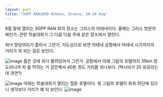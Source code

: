 ```yaml
---
layout: post
title: "3GPP RAN1#50 Athens, Greece, 20-24 Aug"
---
```


8월 말에 열리는 3GPP RAN 회의 장소는 그리스의 아테네이다. 올해는 그리스 방문의 해인가..관련 학술대회가 그 다음 다음 주에 같은 장소에서 열린다.

워낙 땅덩어리가 좁아서 그런가, 지도상으로 보면 아테네 공항에서 아테네 시가까지의 거리가 꾀 되는 걸로 보인다.

![image](/assets/images/f08cb90d3dc34645ee485faab6129678.gif)
좁은 곳에 죄다 몰려있어서 그런가. 공항에서 아래 그림의 호텔까지 35km 정도라니까 차 좀 막히는 거 감안해서 40분 정도 거리쯤 되나보다. (택시비가 25 유로라는데 과연?)

![image](/assets/images/9069895499fa109656c1f8329897854c.gif)
아래는 학술대회가 열리는 힐튼 호텔이다. 윗 그림의 호텔이 좌측 하단에 있으니 생각보다 거리가 꽤 되 보인다. 
![image](/assets/images/749a78d3f8422ed1986c462c17e8688d.gif)


